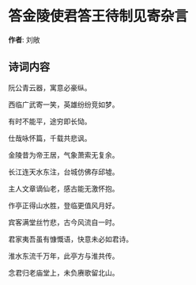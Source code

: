 # 答金陵使君答王待制见寄杂言

**作者**: 刘敞

## 诗词内容

阮公青云器，寓意必豪纵。

西临广武寄一笑，英雄纷纷竞如梦。

有时不能平，途穷即长恸。

仕哉咏怀篇，千载共悲讽。

金陵昔为帝王居，气象萧索无复余。

长江连天水东注，台城仿佛存邱墟。

主人文章谪仙老，感古能无激怀抱。

作亭正得山水胜，登临更值风月好。

宾客满堂丝竹悲，古今风流自一时。

君家夷吾虽有慷慨语，快意未必如君诗。

淮水东流千万年，此亭方与淮共传。

念君归老庙堂上，未负赓歌留北山。

